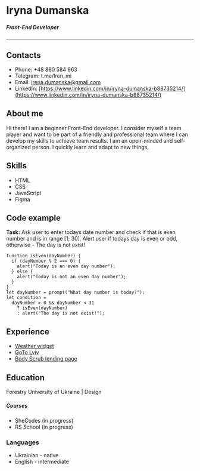 # Iryna Dumanska

##### Front-End Developer

---

## Contacts

- Phone: +48 880 584 863
- Telegram: t.me/Iren_mi
- Email: irena.dumanska@gmail.com
- LinkedIn: [https://www.linkedin.com/in/iryna-dumanska-b88735214/](https://www.linkedin.com/in/iryna-dumanska-b88735214/)

## About me

Hi there! I am a beginner Front-End developer. I consider myself a team player and want to be part of a friendly and professional team where I can develop my skills to achieve team results. I am an open-minded and self-organized person. I quickly learn and adapt to new things.

## Skills

- HTML
- CSS
- JavaScript
- Figma

## Code example

**Task:**
Ask user to enter todays date number and check if that is even number and is in range [1; 30]. Alert user if todays day is even or odd, otherwise - The day is not exist!

```
function isEven(dayNumber) {
  if (dayNumber % 2 === 0) {
    alert("Today is an even day number");
  } else {
    alert("Today is not an even day number");
  }
}
let dayNumber = prompt("What day number is today?");
let condition =
  dayNumber > 0 && dayNumber < 31
    ? isEven(dayNumber)
    : alert("The day is not exist!");
```

## Experience

- [Weather widget](https://weather-widget2022.netlify.app/)
- [GoTo Lviv](https://go-to-lviv.netlify.app/)
- [Body Scrub lending page](https://www.shecodes.io/workshops/shecodes-basics-fce9b431-f74c-4260-a633-606494ff1757/projects/1212334)

## Education

Forestry University of Ukraine | Design

##### Courses

- SheCodes (in progress)
- RS School (in progress)

### Languages

- Ukrainian - native
- English - intermediate
